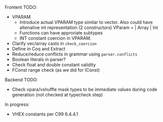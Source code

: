 
Frontent TODO:

* VPARAM
  * Introduce actual VPARAM type similar to vector. Also could have altenative int representation (2 constructors) VParam = | Array | Int
  * Functions can have approriate subtypes
  * INT constant coercion in VPARAM.
* Clarify vec/array casts in `check_coercion`
* Define in Coq and Extract
* Reduce/reduce conflicts in grammar using `parser.conflicts`
* Boolean literals in parser?
* Check float and double constant validity
* FConst range check (as we did for IConst)

Backend TODO:

* Check vpara/vshuffle mask types to be immediate values during code generation (not checked at typecheck step)

In progress:

* VHEX constants per C99 6.4.4.1



